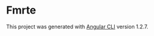 # Fmrte

This project was generated with [Angular CLI](https://github.com/angular/angular-cli) version 1.2.7.
